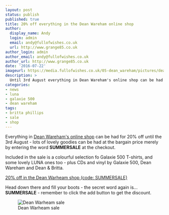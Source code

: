 ```yaml
---
layout: post
status: publish
published: true
title: 20% off everything in the Dean Wareham online shop
author:
  display_name: Andy
  login: admin
  email: andy@fullofwishes.co.uk
  url: http://www.grange85.co.uk
author_login: admin
author_email: andy@fullofwishes.co.uk
author_url: http://www.grange85.co.uk
date: '2016-07-22'
imageurl: https://media.fullofwishes.co.uk/05-dean_wareham/pictures/dean-wareham-shop-sale-summer-2016.jpg
description: >
  Until 3rd August everything in Dean Wareham's online shop can be had for 20% off.
categories:
- news
- luna
- galaxie 500
- dean wareham
tags:
- britta phillips
- sale
- shop
---
```

<p class="lead">Everything in <a href="http://deanwareham.bigcartel.com/">Dean Wareham's online shop</a> can be had for 20% off until the 3rd August - lots of lovely goodies can be had at the bargain price merely by entering the word <strong>SUMMERSALE</strong> at the checkout.</p>
<p>Included in the sale is a colourful selection fo Galaxie 500 T-shirts, and some lovely LUNA ones too - plus CDs and vinyl by Galaxie 500, Dean Wareham and Dean & Britta.</p>

<p><a class="btn btn-default" href="http://deanwareham.bigcartel.com/">20% off in the Dean Warheam shop (code: SUMMERSALE)</a></p>

<p>Head down there and fill your boots - the secret word again is... <strong>SUMMERSALE</strong> - remember to click the add button to get the discount.
<figure class="caption aligncenter"><img src="https://media.fullofwishes.co.uk/05-dean_wareham/pictures/dean-wareham-shop-sale-summer-2016.jpg" alt="Dean Warheam sale" /><figcaption class="caption-text">Dean Warheam sale</figcaption></figure>
